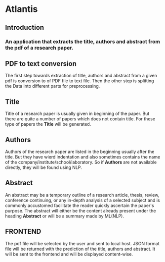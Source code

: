 # Atlantis #

## Introduction ##

### An application that extracts the title, authors and abstract from the pdf of a research paper. ###

## PDF to text conversion ##

The first step towards extraction of title, authors and abstract from a given pdf is conversion to of PDF file to text file.
Then the other step is splitting the Data into different parts for preprocessing.

## Title ##

Title of a research paper is usually given in beginning of the paper. But there are quite a number of papers which does not contain title. For these type of papers the **Title** will be generated.

## Authors ##

Authors of the research paper are listed in the beginning usually after the title. But they have wierd indentation and also sometimes contains the name of the company/institute/school/laboratory. So if **Authors** are not available directly, they will be found using NLP.

## Abstract ##

An abstract may be a temporary outline of a research article, thesis, review, conference continuing, or any in-depth analysis of a selected subject and is commonly accustomed facilitate the reader quickly ascertain the paper's purpose. The abstract will either be the content already present under the heading **Abstract** or will be a summary made by ML(NLP).

## FRONTEND ##

The pdf file will be selected by the user and sent to local host. JSON format file will be returned with the prediction of the title, authors and abstract. It will be sent to the frontend and will be displayed content-wise.
